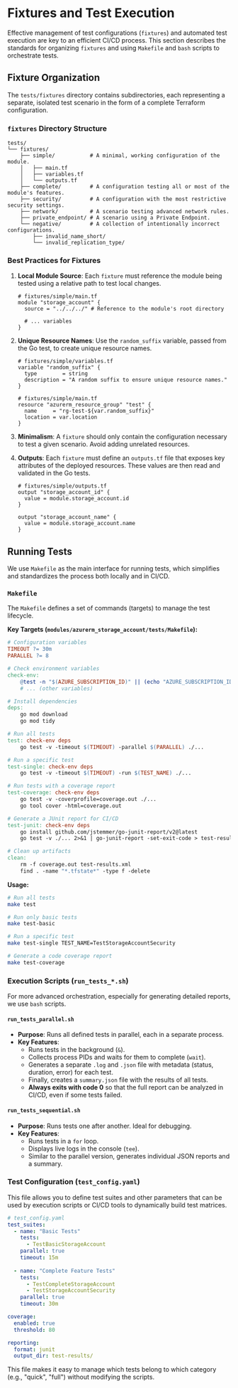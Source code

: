 # Fixtures and Test Execution

Effective management of test configurations (`fixtures`) and automated test execution are key to an efficient CI/CD process. This section describes the standards for organizing `fixtures` and using `Makefile` and `bash` scripts to orchestrate tests.

## Fixture Organization

The `tests/fixtures` directory contains subdirectories, each representing a separate, isolated test scenario in the form of a complete Terraform configuration.

### `fixtures` Directory Structure

```
tests/
└── fixtures/
    ├── simple/           # A minimal, working configuration of the module.
    │   ├── main.tf
    │   ├── variables.tf
    │   └── outputs.tf
    ├── complete/         # A configuration testing all or most of the module's features.
    ├── security/         # A configuration with the most restrictive security settings.
    ├── network/          # A scenario testing advanced network rules.
    ├── private_endpoint/ # A scenario using a Private Endpoint.
    └── negative/         # A collection of intentionally incorrect configurations.
        ├── invalid_name_short/
        └── invalid_replication_type/
```

### Best Practices for Fixtures

1.  **Local Module Source**: Each `fixture` must reference the module being tested using a relative path to test local changes.
    ```hcl
    # fixtures/simple/main.tf
    module "storage_account" {
      source = "../../../" # Reference to the module's root directory

      # ... variables
    }
    ```

2.  **Unique Resource Names**: Use the `random_suffix` variable, passed from the Go test, to create unique resource names.
    ```hcl
    # fixtures/simple/variables.tf
    variable "random_suffix" {
      type        = string
      description = "A random suffix to ensure unique resource names."
    }

    # fixtures/simple/main.tf
    resource "azurerm_resource_group" "test" {
      name     = "rg-test-${var.random_suffix}"
      location = var.location
    }
    ```

3.  **Minimalism**: A `fixture` should only contain the configuration necessary to test a given scenario. Avoid adding unrelated resources.

4.  **Outputs**: Each `fixture` must define an `outputs.tf` file that exposes key attributes of the deployed resources. These values are then read and validated in the Go tests.
    ```hcl
    # fixtures/simple/outputs.tf
    output "storage_account_id" {
      value = module.storage_account.id
    }

    output "storage_account_name" {
      value = module.storage_account.name
    }
    ```

## Running Tests

We use `Makefile` as the main interface for running tests, which simplifies and standardizes the process both locally and in CI/CD.

### `Makefile`

The `Makefile` defines a set of commands (targets) to manage the test lifecycle.

**Key Targets (`modules/azurerm_storage_account/tests/Makefile`):**
```makefile
# Configuration variables
TIMEOUT ?= 30m
PARALLEL ?= 8

# Check environment variables
check-env:
	@test -n "$(AZURE_SUBSCRIPTION_ID)" || (echo "AZURE_SUBSCRIPTION_ID is not set" && exit 1)
    # ... (other variables)

# Install dependencies
deps:
	go mod download
	go mod tidy

# Run all tests
test: check-env deps
	go test -v -timeout $(TIMEOUT) -parallel $(PARALLEL) ./...

# Run a specific test
test-single: check-env deps
	go test -v -timeout $(TIMEOUT) -run $(TEST_NAME) ./...

# Run tests with a coverage report
test-coverage: check-env deps
	go test -v -coverprofile=coverage.out ./...
	go tool cover -html=coverage.out

# Generate a JUnit report for CI/CD
test-junit: check-env deps
	go install github.com/jstemmer/go-junit-report/v2@latest
	go test -v ./... 2>&1 | go-junit-report -set-exit-code > test-results.xml

# Clean up artifacts
clean:
	rm -f coverage.out test-results.xml
	find . -name "*.tfstate*" -type f -delete
```

**Usage:**
```bash
# Run all tests
make test

# Run only basic tests
make test-basic

# Run a specific test
make test-single TEST_NAME=TestStorageAccountSecurity

# Generate a code coverage report
make test-coverage
```

### Execution Scripts (`run_tests_*.sh`)

For more advanced orchestration, especially for generating detailed reports, we use `bash` scripts.

#### `run_tests_parallel.sh`

-   **Purpose**: Runs all defined tests in parallel, each in a separate process.
-   **Key Features**:
    -   Runs tests in the background (`&`).
    -   Collects process PIDs and waits for them to complete (`wait`).
    -   Generates a separate `.log` and `.json` file with metadata (status, duration, error) for each test.
    -   Finally, creates a `summary.json` file with the results of all tests.
    -   **Always exits with code 0** so that the full report can be analyzed in CI/CD, even if some tests failed.

#### `run_tests_sequential.sh`

-   **Purpose**: Runs tests one after another. Ideal for debugging.
-   **Key Features**:
    -   Runs tests in a `for` loop.
    -   Displays live logs in the console (`tee`).
    -   Similar to the parallel version, generates individual JSON reports and a summary.

### Test Configuration (`test_config.yaml`)

This file allows you to define test suites and other parameters that can be used by execution scripts or CI/CD tools to dynamically build test matrices.

```yaml
# test_config.yaml
test_suites:
  - name: "Basic Tests"
    tests:
      - TestBasicStorageAccount
    parallel: true
    timeout: 15m
    
  - name: "Complete Feature Tests"
    tests:
      - TestCompleteStorageAccount
      - TestStorageAccountSecurity
    parallel: true
    timeout: 30m

coverage:
  enabled: true
  threshold: 80

reporting:
  format: junit
  output_dir: test-results/
```
This file makes it easy to manage which tests belong to which category (e.g., "quick", "full") without modifying the scripts.
